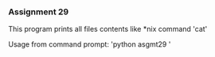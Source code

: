 ### Assignment 29

<p>This program prints all files contents like *nix command 'cat'</p>
<p>Usage from command prompt: 'python asgmt29 <filename>'</p>
